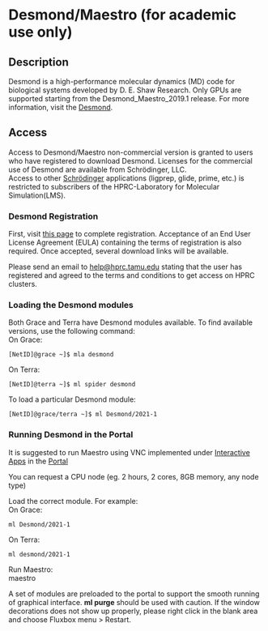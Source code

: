 # Desmond/Maestro (for academic use only)

## Description

Desmond is a high-performance molecular dynamics (MD) code for
biological systems developed by D. E. Shaw Research. Only GPUs are
supported starting from the Desmond\_Maestro\_2019.1 release. For more
information, visit the
[Desmond](https://www.deshawresearch.com/resources_desmond.html).  

## Access

Access to Desmond/Maestro non-commercial version is granted to users who
have registered to download Desmond. Licenses for the commercial use of
Desmond are available from Schrödinger, LLC.  
Access to other [Schrödinger](/kb3/Software/Schrodinger/SW@Schrodinger/)
applications (ligprep, glide, prime, etc.) is restricted to subscribers
of the HPRC-Laboratory for Molecular Simulation(LMS).

### Desmond Registration

First, visit [this
page](https://www.deshawresearch.com/downloads/download_desmond.cgi/) to
complete registration. Acceptance of an End User License Agreement
(EULA) containing the terms of registration is also required. Once
accepted, several download links will be available.

Please send an email to help@hprc.tamu.edu stating that the user has
registered and agreed to the terms and conditions to get access on HPRC
clusters.

### Loading the Desmond modules

Both Grace and Terra have Desmond modules available. To find available
versions, use the following command:  
On Grace:

`[NetID]@grace ~]$ mla desmond`

On Terra:

`[NetID]@terra ~]$ ml spider desmond`

To load a particular Desmond module:

`[NetID]@grace/terra ~]$ ml Desmond/2021-1`

### Running Desmond in the Portal

It is suggested to run Maestro using VNC implemented under [Interactive
Apps](/kb3/Software/Portal/SW@Portal/#interactive-apps/) in the
[Portal](/kb3/Software/Portal/SW@Portal/)

You can request a CPU node (eg. 2 hours, 2 cores, 8GB memory, any node
type)  

Load the correct module. For example:  
On Grace:

`ml Desmond/2021-1`

On Terra:

`ml desmond/2021-1`

Run Maestro:  
maestro

A set of modules are preloaded to the portal to support the smooth
running of graphical interface. **ml purge** should be used with
caution. If the window decorations does not show up properly, please
right click in the blank area and choose Fluxbox menu \> Restart.

